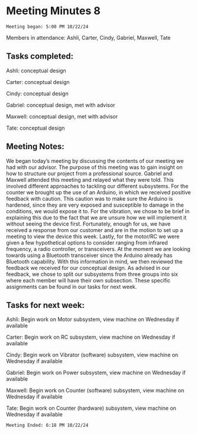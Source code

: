 # Meeting Minutes 8 

    Meeting began: 5:00 PM 10/22/24 

Members in attendance: Ashli, Carter, Cindy, Gabriel, Maxwell, Tate 

## Tasks completed: 

Ashli: conceptual design 

Carter: conceptual design 

Cindy: conceptual design 

Gabriel:  conceptual design, met with advisor 

Maxwell: conceptual design, met with advisor 

Tate: conceptual design 

## Meeting Notes: 

We began today’s meeting by discussing the contents of our meeting we had with our advisor. The purpose of this meeting was to gain insight on how to structure our project from a professional source. Gabriel and Maxwell attended this meeting and relayed what they were told. This involved different approaches to tackling our different subsystems. For the counter we brought up the use of an Arduino, in which we received positive feedback with caution. This caution was to make sure the Arduino is hardened, since they are very exposed and susceptible to damage in the conditions, we would expose it to. For the vibration, we chose to be brief in explaining this due to the fact that we are unsure how we will implement it without seeing the device first. Fortunately, enough for us, we have received a response from our customer and are in the motion to set up a meeting to view the device this week. Lastly, for the motor/RC we were given a few hypothetical options to consider ranging from infrared frequency, a radio controller, or transceivers. At the moment we are looking towards using a Bluetooth transceiver since the Arduino already has Bluetooth capability. With this information in mind, we then reviewed the feedback we received for our conceptual design. As advised in our feedback, we chose to split our subsystems from three groups into six where each member will have their own subsection. These specific assignments can be found in our tasks for next week.  


## Tasks for next week: 

Ashli: Begin work on Motor subsystem, view machine on Wednesday if available 

Carter: Begin work on RC subsystem, view machine on Wednesday if available 

Cindy: Begin work on Vibrator (software) subsystem, view machine on Wednesday if available 

Gabriel: Begin work on Power subsystem, view machine on Wednesday if available 

Maxwell: Begin work on Counter (software) subsystem, view machine on Wednesday if available 

Tate: Begin work on Counter (hardware) subsystem, view machine on Wednesday if available 

 

    Meeting Ended: 6:18 PM 10/22/24 

 
